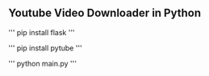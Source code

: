 ## Youtube Video Downloader in Python

'''
pip install flask
'''

'''
pip install pytube
'''

'''
python main.py
'''